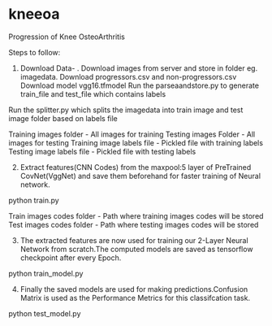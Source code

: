 # kneeoa
Progression of Knee OsteoArthritis

Steps to follow:

1) Download Data- .
  Download images from server and store in folder eg. imagedata. Download progressors.csv and non-progressors.csv
  Download model vgg16.tfmodel
  Run the parseaandstore.py to generate train_file and test_file which contains labels

  Run the splitter.py which splits the imagedata into train image and test image folder based on labels file 

Training images folder - All images for training
Testing images Folder - All images for testing
Training image labels file - Pickled file with training labels
Testing image labels file - Pickled file with testing labels

2) Extract features(CNN Codes) from the maxpool:5 layer of PreTrained CovNet(VggNet) and save them beforehand for faster training of Neural network.

python train.py <Training images folder> <Testing image folder> <Train images codes folder > <Test images codes folder>

Train images codes folder - Path where training images codes will be stored
Test images codes folder - Path where testing images codes will be stored

3) The extracted features are now used for training our 2-Layer Neural Network from scratch.The computed models are saved as tensorflow checkpoint after every Epoch.

python train_model.py <Training images folder> <Train images codes folder> <Training image labels file> <Folder to save models>

4) Finally the saved models are used for making predictions.Confusion Matrix is used as the Performance Metrics for this classifcation task.

python test_model.py <Testing images folder> <Test images codes folder> <Testing image labels file> <Folder with saved models>
